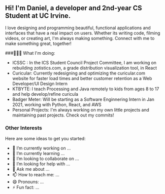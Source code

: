 ## Hi! I'm Daniel, a developer and 2nd-year CS Student at UC Irvine.

I love designing and programming  beautiful, functional applications and interfaces that have a real impact on users. Whether its writing code, filming videos, or creating art, I'm always making something. Connect with me to make something great, together! 

###👨🏾‍💻 What I'm doing: 
 - ICSSC : In the ICS Student Council Project Committee, I am working on rebuilding zotistics.com, a grade distribution visualization tool, in React
 - Curicular: Currently redesigning and optimizing the curicular.com website for faster load times and better customer retention as a Web Developer/UI Design Intern
 - KTBYTE: I teach Processing and Java remotely to kids from ages 8 to 17 and help develop/refine curicula
 - Badger Meter: Will be starting as a Software Enginnering Intern in Jan 2021, working with Python, React, and AWS
 - Personal Projects: I'm always working on my own little projects and maintaining past projects. Check out my commits!
 
### Other Interests

Here are some ideas to get you started:

- 🔭 I’m currently working on ...
- 🌱 I’m currently learning ...
- 👯 I’m looking to collaborate on ...
- 🤔 I’m looking for help with ...
- 💬 Ask me about ...
- 📫 How to reach me: ...
- 😄 Pronouns: ...
- ⚡ Fun fact: ...

